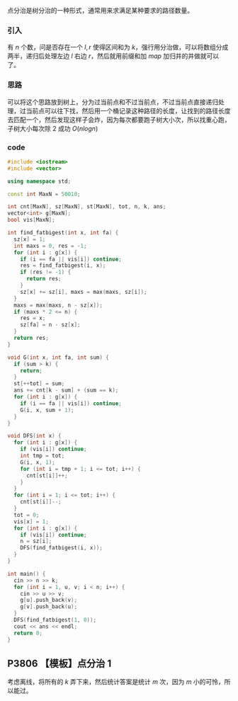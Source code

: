 点分治是树分治的一种形式，通常用来求满足某种要求的路径数量。

### 引入
有 $n$ 个数，问是否存在一个 $l, r$ 使得区间和为 $k$，强行用分治做，可以将数组分成两半，递归后处理左边 $l$ 右边 $r$，然后就用前缀和加 $map$ 加归并的并做就可以了。

### 思路

可以将这个思路放到树上，分为过当前点和不过当前点，不过当前点直接递归处理，过当前点可以往下找，然后用一个桶记录这种路径的长度，让找到的路径长度去匹配一个，然后发现这样子会炸，因为每次都要跑子树大小次，所以找重心跑，子树大小每次除 $2$ 成功 $O(nlogn)$

### code
```cpp
#include <iostream>
#include <vector>

using namespace std;

const int MaxN = 50010;

int cnt[MaxN], sz[MaxN], st[MaxN], tot, n, k, ans;
vector<int> g[MaxN];
bool vis[MaxN];

int find_fatbigest(int x, int fa) {
  sz[x] = 1;
  int maxs = 0, res = -1;
  for (int i : g[x]) {
    if (i == fa || vis[i]) continue;
    res = find_fatbigest(i, x);
    if (res != -1) {
      return res;
    }
    sz[x] += sz[i], maxs = max(maxs, sz[i]);
  }
  maxs = max(maxs, n - sz[x]);
  if (maxs * 2 <= n) {
    res = x;
    sz[fa] = n - sz[x];
  }
  return res;
}

void G(int x, int fa, int sum) {
  if (sum > k) {
    return;
  }
  st[++tot] = sum;
  ans += cnt[k - sum] + (sum == k);
  for (int i : g[x]) {
    if (i == fa || vis[i]) continue;
    G(i, x, sum + 1);
  }
}

void DFS(int x) {
  for (int i : g[x]) {
    if (vis[i]) continue;
    int tmp = tot;
    G(i, x, 1);
    for (int i = tmp + 1; i <= tot; i++) {
      cnt[st[i]]++;
    }
  }
  for (int i = 1; i <= tot; i++) {
    cnt[st[i]]--;
  }
  tot = 0;
  vis[x] = 1;
  for (int i : g[x]) {
    if (vis[i]) continue;
    n = sz[i];
    DFS(find_fatbigest(i, x));
  }
}

int main() {
  cin >> n >> k;
  for (int i = 1, u, v; i < n; i++) {
    cin >> u >> v;
    g[u].push_back(v);
    g[v].push_back(u);
  }
  DFS(find_fatbigest(1, 0));
  cout << ans << endl;
  return 0;
}
```

## P3806 【模板】点分治 1
考虑离线，将所有的 $k$ 弄下来，然后统计答案是统计 $m$ 次，因为 $m$ 小的可怜，所以能过。
